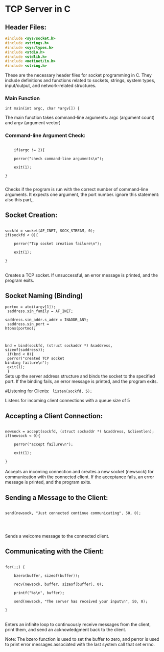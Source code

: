 # TCP Server in C

## Header Files:

```c
#include <sys/socket.h>
#include <strings.h>
#include <sys/types.h>
#include <stdio.h>
#include <stdlib.h>
#include <netinet/in.h>
#include <string.h>
```

These are the necessary header files for socket programming in C. They include definitions and functions related to sockets, strings, system types, input/output, and network-related structures.

### Main Function

    int main(int argc, char *argv[]) {

The main function takes command-line arguments: argc (argument count) and argv (argument vector)

### Command-line Argument Check:

<code>
    if(argc != 2){ <br>
    perror("check command-line arguments\n");<br>
    exit(1);<br>
}<br>
</code>

<p> Checks if the program is run with the correct number of command-line arguments. It expects one argument, the port number.
ignore this statement: also this part,,
</p>

## Socket Creation:

<code>
sockfd = socket(AF_INET, SOCK_STREAM, 0);
if(sockfd < 0){<br>
    perror("Tcp socket creation failure\n");<br>
    exit(1);<br>
}

</code>

<br>
Creates a TCP socket. If unsuccessful, an error message is printed, and the program exits.

## Socket Naming (Binding)

<code>portno = atoi(argv[1]);<br>
saddress.sin_family = AF_INET;<br>
saddress.sin_addr.s_addr = INADDR_ANY;<br>
saddress.sin_port = htons(portno);<br>

bnd = bind(sockfd, (struct sockaddr \*) &saddress, sizeof(saddress));<br>
if(bnd < 0){<br>
perror("created TCP socket binding failure\n");<br>
exit(1);<br>
}
</code>
<br>
Sets up the server address structure and binds the socket to the specified port. If the binding fails, an error message is printed, and the program exits.

#Listening for Clients:
<code>
listen(sockfd, 5);<br>
</code>
<br>
Listens for incoming client connections with a queue size of 5

## Accepting a Client Connection:

<code>
newsock = accept(sockfd, (struct sockaddr *) &caddress, &clientlen);
if(newsock < 0){<br>
    perror("accept failure\n");<br>
    exit(1);<br>
}
</code>
<br>
Accepts an incoming connection and creates a new socket (newsock) for communication with the connected client. If the acceptance fails, an error message is printed, and the program exits.

## Sending a Message to the Client:

<code>
send(newsock, "Just connected continue communicating", 50, 0);<br>

</code>
<br>

Sends a welcome message to the connected client.

## Communicating with the Client:

<code>
for(;;) {<br>
    bzero(buffer, sizeof(buffer));<br>
    recv(newsock, buffer, sizeof(buffer), 0);<br>
    printf("%s\n", buffer);<br>
    send(newsock, "The server has received your input\n", 50, 0);<br>
}

</code>
<br>
Enters an infinite loop to continuously receive messages from the client, print them, and send an acknowledgment back to the client.

Note: The bzero function is used to set the buffer to zero, and perror is used to print error messages associated with the last system call that set errno.
